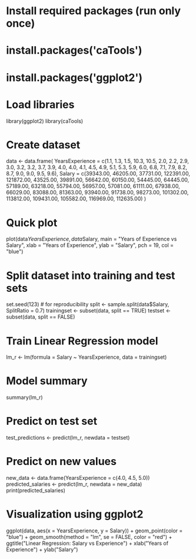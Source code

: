 
# Install required packages (run only once)
# install.packages('caTools')
# install.packages('ggplot2')

# Load libraries
library(ggplot2)
library(caTools)

# Create dataset
data <- data.frame(
  YearsExperience = c(1.1, 1.3, 1.5, 10.3, 10.5, 2.0, 2.2, 2.9, 3.0, 3.2, 3.2, 3.7,
                      3.9, 4.0, 4.0, 4.1, 4.5, 4.9, 5.1, 5.3, 5.9, 6.0, 6.8, 7.1,
                      7.9, 8.2, 8.7, 9.0, 9.0, 9.5, 9.6),
  Salary = c(39343.00, 46205.00, 37731.00, 122391.00, 121872.00, 43525.00, 39891.00,
             56642.00, 60150.00, 54445.00, 64445.00, 57189.00, 63218.00, 55794.00,
             56957.00, 57081.00, 61111.00, 67938.00, 66029.00, 83088.00, 81363.00,
             93940.00, 91738.00, 98273.00, 101302.00, 113812.00, 109431.00, 105582.00,
             116969.00, 112635.00)
)

# Quick plot
plot(data$YearsExperience, data$Salary, 
     main = "Years of Experience vs Salary", 
     xlab = "Years of Experience", ylab = "Salary", pch = 19, col = "blue")

# Split dataset into training and test sets
set.seed(123) # for reproducibility
split <- sample.split(data$Salary, SplitRatio = 0.7)
trainingset <- subset(data, split == TRUE)
testset <- subset(data, split == FALSE)

# Train Linear Regression model
lm_r <- lm(formula = Salary ~ YearsExperience, data = trainingset)

# Model summary
summary(lm_r)

# Predict on test set
test_predictions <- predict(lm_r, newdata = testset)

# Predict on new values
new_data <- data.frame(YearsExperience = c(4.0, 4.5, 5.0))
predicted_salaries <- predict(lm_r, newdata = new_data)
print(predicted_salaries)

# Visualization using ggplot2
ggplot(data, aes(x = YearsExperience, y = Salary)) +
  geom_point(color = "blue") +
  geom_smooth(method = "lm", se = FALSE, color = "red") +
  ggtitle("Linear Regression: Salary vs Experience") +
  xlab("Years of Experience") +
  ylab("Salary")
